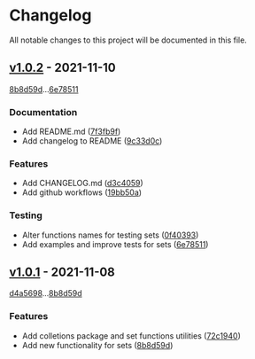 # Changelog
All notable changes to this project will be documented in this file.

## [v1.0.2](https://github.com/americanas-go/utils/compare/v1.0.1...v1.0.2) - 2021-11-10

[8b8d59d](https://github.com/americanas-go/utils/commit/8b8d59d8a716151297dec3e59f5fa7a72f78cc0f)...[6e78511](https://github.com/americanas-go/utils/commit/6e7851116791ea24c64af5be091576a7d4cc2c25)

### Documentation

- Add README.md ([7f3fb9f](https://github.com/americanas-go/utils/commit/7f3fb9f7f8aed4fa5d01599239be2954f6f63140))
- Add changelog to README ([9c33d0c](https://github.com/americanas-go/utils/commit/9c33d0ca5aaf402f86a5933a48a8145766cdd89c))

### Features

- Add CHANGELOG.md ([d3c4059](https://github.com/americanas-go/utils/commit/d3c4059c54f44c6cbdd2a3c89d7b6c8de35f8aed))
- Add github workflows ([19bb50a](https://github.com/americanas-go/utils/commit/19bb50a301f8fbcd02e52f920fb0e34935be9d99))

### Testing

- Alter functions names for testing sets ([0f40393](https://github.com/americanas-go/utils/commit/0f4039343dcbdc45d82e71d73dde0fc392fd3e67))
- Add examples and improve tests for sets ([6e78511](https://github.com/americanas-go/utils/commit/6e7851116791ea24c64af5be091576a7d4cc2c25))

## [v1.0.1](https://github.com/americanas-go/utils/compare/v1.0.0...v1.0.1) - 2021-11-08

[d4a5698](https://github.com/americanas-go/utils/commit/d4a569887a1a931dc8c331567b59247be2920d30)...[8b8d59d](https://github.com/americanas-go/utils/commit/8b8d59d8a716151297dec3e59f5fa7a72f78cc0f)

### Features

- Add colletions package and set functions utilities ([72c1940](https://github.com/americanas-go/utils/commit/72c19406e2e26c14f2d0fd3433c0e6e7ba047961))
- Add new functionality for sets ([8b8d59d](https://github.com/americanas-go/utils/commit/8b8d59d8a716151297dec3e59f5fa7a72f78cc0f))

<!-- generated by git-cliff -->
